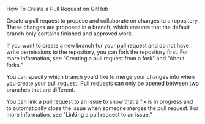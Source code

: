 How To Create a Pull Request on GitHub

Create a pull request to propose and collaborate on changes to a repository. These changes are proposed in a branch, which ensures that the default branch only contains finished and approved work.

If you want to create a new branch for your pull request and do not have write permissions to the repository, you can fork the repository first. For more information, see "Creating a pull request from a fork" and "About forks."

You can specify which branch you'd like to merge your changes into when you create your pull request. Pull requests can only be opened between two branches that are different.

You can link a pull request to an issue to show that a fix is in progress and to automatically close the issue when someone merges the pull request. For more information, see "Linking a pull request to an issue."
